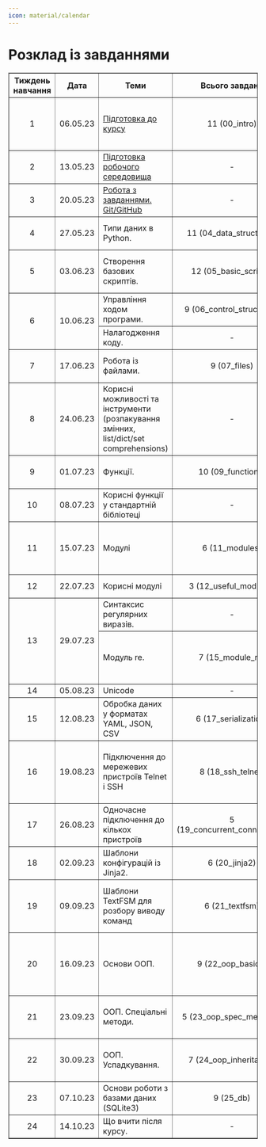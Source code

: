 ```yaml
---
icon: material/calendar
---
```

# Розклад із завданнями


<table border="1" cellpadding="4" cellspacing="0">
 <tr>
    <th align="center">Тиждень навчання</th>
    <th align="center">Дата</th>
    <th align="center">Теми</th>
    <th align="center">Всього завдань</th>
    <th align="center">Мінімум завдань</th>
 </tr>
 <tr>
    <td align="center">1</td>
    <td align="center">06.05.23</td>
    <td><a href="https://pynenguk.natenka.io/course/pyneng-intro/">Підготовка до курсу</a></td>
    <td align="center">11 (00_intro)</td>
    <td>0.1, 0.2, 0.3, 0.4, 0.5, 0.6, 0.7, 0.8, 0.9</td>
 </tr>
 <tr>
    <td align="center">2</td>
    <td align="center">13.05.23</td>
    <td><a href="https://pynenguk.natenka.io/course/course-env/">Підготовка робочого середовища</a></td>
    <td align="center">-</td>
    <td align="center">-</td>
 </tr>
 <tr>
    <td align="center">3</td>
    <td align="center">20.05.23</td>
    <td><a href="https://pynenguk.natenka.io/course/tasks/">Робота з завданнями. Git/GitHub</a></td>
    <td align="center">-</td>
    <td align="center">-</td>
 </tr>
 <tr>
    <td align="center">4</td>
    <td align="center">27.05.23</td>
    <td>Типи даних в Python.</td>
    <td align="center">11 (04_data_structures)</td>
    <td>4.0, 4.1, 4.2, 4.3, 4.6, 4.9</td>
 </tr>
 <tr>
    <td align="center">5</td>
    <td align="center">03.06.23</td>
    <td>Створення базових скриптів.</td>
    <td align="center">12 (05_basic_scripts)</td>
    <td>5.0, 5.1, 5.2, 5.3, 5.3a, 5.3b, 5.4</td>
 </tr>
 <tr>
    <td rowspan="2" align="center">6</td>
    <td rowspan="2" align="center">10.06.23</td>
    <td>Управління ходом програми.</td>
    <td align="center">9 (06_control_structures)</td>
    <td>6.0, 6.1, 6.2, 6.3, 6.6</td>
 </tr>
 <tr>
    <td>Налагодження коду.</td>
    <td align="center">-</td>
    <td align="center">-</td>
 </tr>
 <tr>
    <td align="center">7</td>
    <td align="center">17.06.23</td>
    <td>Робота із файлами.</td>
    <td align="center">9 (07_files)</td>
    <td>7.1, 7.2, 7.2a, 7.3, 7.4</td>
 </tr>
 <tr>
    <td align="center">8</td>
    <td align="center">24.06.23</td>
    <td>Корисні можливості та інструменти (розпакування змінних, list/dict/set comprehensions)</td>
    <td align="center">-</td>
    <td align="center">-</td>
 </tr>
 <tr>
    <td align="center">9</td>
    <td align="center">01.07.23</td>
    <td>Функції.</td>
    <td align="center">10 (09_functions)</td>
    <td>9.0, 9.1, 9.2, 9.3, 9.3a, 9.6</td>
 </tr>
 <tr>
    <td align="center">10</td>
    <td align="center">08.07.23</td>
    <td>Корисні функції у стандартній бібліотеці</td>
    <td align="center">-</td>
    <td align="center">-</td>
 </tr>
 <tr>
    <td align="center">11</td>
    <td align="center">15.07.23</td>
    <td>Модулі</td>
    <td align="center">6 (11_modules)</td>
    <td>11.0, 11.1, 11.2, 11.3, 11.4</td>
 </tr>
 <tr>
    <td align="center">12</td>
    <td align="center">22.07.23</td>
    <td>Корисні модулі</td>
    <td align="center">3 (12_useful_modules)</td>
    <td>12.1, 12.2</td>
 </tr>
 <tr>
    <td rowspan="2" align="center">13</td>
    <td rowspan="2" align="center">29.07.23</td>
    <td>Синтаксис регулярних виразів.</td>
    <td align="center">-</td>
    <td align="center">-</td>
 </tr>
 <tr>
    <td>Модуль re.</td>
    <td align="center">7 (15_module_re)</td>
    <td>15.0, 15.1, 15.2, 15.3, 15.4</td>
 </tr>
 <tr>
    <td align="center">14</td>
    <td align="center">05.08.23</td>
    <td>Unicode</td>
    <td align="center">-</td>
    <td align="center">-</td>
 </tr>
 <tr>
    <td align="center">15</td>
    <td align="center">12.08.23</td>
    <td>Обробка даних у форматах YAML, JSON, CSV</td>
    <td align="center">6 (17_serialization)</td>
    <td>17.1, 17.2, 17.3</td>
 </tr>
 <tr>
    <td align="center">16</td>
    <td align="center">19.08.23</td>
    <td>Підключення до мережевих пристроїв Telnet і SSH</td>
    <td align="center">8 (18_ssh_telnet)</td>
    <td>18.1, 18.1a, 18.2, 18.2a, 18.2b, 18.2c</td>
 </tr>
 <tr>
    <td align="center">17</td>
    <td align="center">26.08.23</td>
    <td>Одночасне підключення до кількох пристроїв</td>
    <td align="center">5 (19_concurrent_connections)</td>
    <td>19.1, 19.2, 19.3</td>
 </tr>
 <tr>
    <td align="center">18</td>
    <td align="center">02.09.23</td>
    <td>Шаблони конфігурацій із Jinja2.</td>
    <td align="center">6 (20_jinja2)</td>
    <td>20.1, 20.2, 20.3</td>
 </tr>
 <tr>
    <td align="center">19</td>
    <td align="center">09.09.23</td>
    <td>Шаблони TextFSM для розбору виводу команд</td>
    <td align="center">6 (21_textfsm)</td>
    <td>21.1, 21.1a, 21.2, 21.3, 21.4</td>
 </tr>
 <tr>
    <td align="center">20</td>
    <td align="center">16.09.23</td>
    <td>Основи ООП.</td>
    <td align="center">9 (22_oop_basics)</td>
    <td>22.0, 22.1, 22.1a, 22.1b, 22.2, 22.2a</td>
 </tr> 
 <tr>
    <td align="center">21</td>
    <td align="center">23.09.23</td>
    <td>ООП. Спеціальні методи.</td>
    <td align="center">5 (23_oop_spec_methods)</td>
    <td>23.0, 23.1, 23.1a, 23.2</td>
 </tr> 
 <tr>
    <td align="center">22</td>
    <td align="center">30.09.23</td>
    <td>ООП. Успадкування.</td>
    <td align="center">7 (24_oop_inheritance)</td>
    <td>24.0, 24.1, 24.2, 24.2a</td>
 </tr> 
 <tr>
    <td align="center">23</td>
    <td align="center">07.10.23</td>
    <td>Основи роботи з базами даних (SQLite3)</td>
    <td align="center">9 (25_db)</td>
    <td align="center">-</td>
 </tr> 
 <tr>
    <td align="center">24</td>
    <td align="center">14.10.23</td>
    <td>Що вчити після курсу.</td>
    <td align="center">-</td>
    <td align="center">-</td>
 </tr>  
</table>
